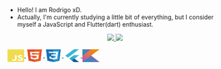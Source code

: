   - Hello! I am Rodrigo xD.
  - Actually, I'm currently studying a little bit of everything, but I consider myself a JavaScript and Flutter(dart) enthusiast.
 <div align="center">
  <a href="https://github.com/rpz-dev">
  <img height="180em" src="https://github-readme-stats.vercel.app/api?username=rpz-dev&show_icons=true&theme=dark&include_all_commits=true&count_private=true"/>
  <img height="180em" src="https://github-readme-stats.vercel.app/api/top-langs/?username=rpz-dev&layout=compact&langs_count=7&theme=dark"/>
</div>
  <div style="display: inline_block"><br>
  <img align="center" alt="rpz-Js" height="30" width="40" src="https://raw.githubusercontent.com/devicons/devicon/master/icons/javascript/javascript-plain.svg">
  <img align="center" alt="rpz-HTML" height="30" width="40" src="https://raw.githubusercontent.com/devicons/devicon/master/icons/html5/html5-original.svg">
  <img align="center" alt="rpz-CSS" height="30" width="40" src="https://raw.githubusercontent.com/devicons/devicon/master/icons/css3/css3-original.svg">
  <img align="center" alt="rpz-CSS" height="30" width="40" src="https://github.com/devicons/devicon/blob/master/icons/flutter/flutter-original.svg">
  <img align="center" alt="rpz-CSS" height="30" width="40" src="https://github.com/devicons/devicon/blob/master/icons/kotlin/kotlin-original.svg">
  </div>

<!---
rpz-dev/rpz-dev is a ✨ special ✨ repository because its `README.md` (this file) appears on your GitHub profile.
You can click the Preview link to take a look at your changes.
--->
